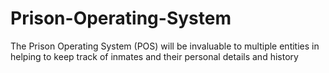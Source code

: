 # Prison-Operating-System
The Prison Operating System (POS) will be invaluable to multiple entities in helping to keep track of inmates and their personal details and history

